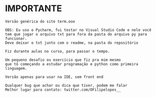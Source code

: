 # IMPORTANTE

    Versão genérica do site term.ooo
    
    OBS: Eu uso o Pycharm, fui testar no Visual Studio Code e nele você tem que jogar o arquivo txt para fora da pasta do arquivo py para funcionar.
    Deve deixar o txt junto com o readme, na pasta do repositório 
    
    Fiz durante aulas no curso, para passar o tempo.
    
    Um pequeno desafio ou exercício que fiz pra mim mesmo
    que tô começando a estudar programação e python como primeira linguagem.
    
    Versão apenas para usar na IDE, sem front end
    
    Qualquer bug que achar ou dica que tiver, podem me falar
    Melhor lugar para contato: twitter.com/OFilipelopes__
  
